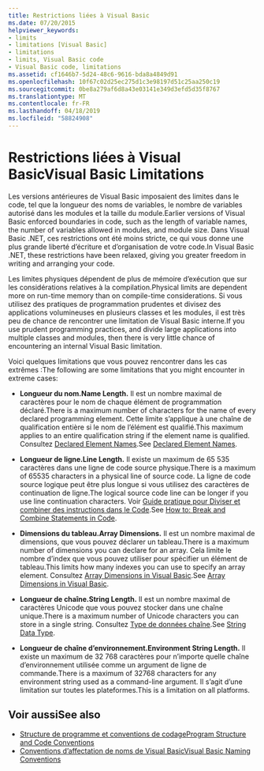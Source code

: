 ```yaml
---
title: Restrictions liées à Visual Basic
ms.date: 07/20/2015
helpviewer_keywords:
- limits
- limitations [Visual Basic]
- limitations
- limits, Visual Basic code
- Visual Basic code, limitations
ms.assetid: cf1646b7-5d24-48c6-9616-bda8a4849d91
ms.openlocfilehash: 10f67c02d25ec275d1c3e98197d51c25aa250c19
ms.sourcegitcommit: 0be8a279af6d8a43e03141e349d3efd5d35f8767
ms.translationtype: MT
ms.contentlocale: fr-FR
ms.lasthandoff: 04/18/2019
ms.locfileid: "58824908"
---
```

# <a name="visual-basic-limitations"></a><span data-ttu-id="a1a05-102">Restrictions liées à Visual Basic</span><span class="sxs-lookup"><span data-stu-id="a1a05-102">Visual Basic Limitations</span></span>
<span data-ttu-id="a1a05-103">Les versions antérieures de Visual Basic imposaient des limites dans le code, tel que la longueur des noms de variables, le nombre de variables autorisé dans les modules et la taille du module.</span><span class="sxs-lookup"><span data-stu-id="a1a05-103">Earlier versions of Visual Basic enforced boundaries in code, such as the length of variable names, the number of variables allowed in modules, and module size.</span></span> <span data-ttu-id="a1a05-104">Dans Visual Basic .NET, ces restrictions ont été moins stricte, ce qui vous donne une plus grande liberté d’écriture et d’organisation de votre code.</span><span class="sxs-lookup"><span data-stu-id="a1a05-104">In Visual Basic .NET, these restrictions have been relaxed, giving you greater freedom in writing and arranging your code.</span></span>  
  
 <span data-ttu-id="a1a05-105">Les limites physiques dépendent de plus de mémoire d’exécution que sur les considérations relatives à la compilation.</span><span class="sxs-lookup"><span data-stu-id="a1a05-105">Physical limits are dependent more on run-time memory than on compile-time considerations.</span></span> <span data-ttu-id="a1a05-106">Si vous utilisez des pratiques de programmation prudentes et divisez des applications volumineuses en plusieurs classes et les modules, il est très peu de chance de rencontrer une limitation de Visual Basic interne.</span><span class="sxs-lookup"><span data-stu-id="a1a05-106">If you use prudent programming practices, and divide large applications into multiple classes and modules, then there is very little chance of encountering an internal Visual Basic limitation.</span></span>  
  
 <span data-ttu-id="a1a05-107">Voici quelques limitations que vous pouvez rencontrer dans les cas extrêmes :</span><span class="sxs-lookup"><span data-stu-id="a1a05-107">The following are some limitations that you might encounter in extreme cases:</span></span>  
  
-   <span data-ttu-id="a1a05-108">**Longueur du nom.**</span><span class="sxs-lookup"><span data-stu-id="a1a05-108">**Name Length.**</span></span> <span data-ttu-id="a1a05-109">Il est un nombre maximal de caractères pour le nom de chaque élément de programmation déclaré.</span><span class="sxs-lookup"><span data-stu-id="a1a05-109">There is a maximum number of characters for the name of every declared programming element.</span></span> <span data-ttu-id="a1a05-110">Cette limite s’applique à une chaîne de qualification entière si le nom de l’élément est qualifié.</span><span class="sxs-lookup"><span data-stu-id="a1a05-110">This maximum applies to an entire qualification string if the element name is qualified.</span></span> <span data-ttu-id="a1a05-111">Consultez [Declared Element Names](../../../visual-basic/programming-guide/language-features/declared-elements/declared-element-names.md).</span><span class="sxs-lookup"><span data-stu-id="a1a05-111">See [Declared Element Names](../../../visual-basic/programming-guide/language-features/declared-elements/declared-element-names.md).</span></span>  
  
-   <span data-ttu-id="a1a05-112">**Longueur de ligne.**</span><span class="sxs-lookup"><span data-stu-id="a1a05-112">**Line Length.**</span></span> <span data-ttu-id="a1a05-113">Il existe un maximum de 65 535 caractères dans une ligne de code source physique.</span><span class="sxs-lookup"><span data-stu-id="a1a05-113">There is a maximum of 65535 characters in a physical line of source code.</span></span> <span data-ttu-id="a1a05-114">La ligne de code source logique peut être plus longue si vous utilisez des caractères de continuation de ligne.</span><span class="sxs-lookup"><span data-stu-id="a1a05-114">The logical source code line can be longer if you use line continuation characters.</span></span> <span data-ttu-id="a1a05-115">Voir [Guide pratique pour Diviser et combiner des instructions dans le Code](../../../visual-basic/programming-guide/program-structure/how-to-break-and-combine-statements-in-code.md).</span><span class="sxs-lookup"><span data-stu-id="a1a05-115">See [How to: Break and Combine Statements in Code](../../../visual-basic/programming-guide/program-structure/how-to-break-and-combine-statements-in-code.md).</span></span>  
  
-   <span data-ttu-id="a1a05-116">**Dimensions du tableau.**</span><span class="sxs-lookup"><span data-stu-id="a1a05-116">**Array Dimensions.**</span></span> <span data-ttu-id="a1a05-117">Il est un nombre maximal de dimensions, que vous pouvez déclarer un tableau.</span><span class="sxs-lookup"><span data-stu-id="a1a05-117">There is a maximum number of dimensions you can declare for an array.</span></span> <span data-ttu-id="a1a05-118">Cela limite le nombre d’index que vous pouvez utiliser pour spécifier un élément de tableau.</span><span class="sxs-lookup"><span data-stu-id="a1a05-118">This limits how many indexes you can use to specify an array element.</span></span> <span data-ttu-id="a1a05-119">Consultez [Array Dimensions in Visual Basic](../../../visual-basic/programming-guide/language-features/arrays/array-dimensions.md).</span><span class="sxs-lookup"><span data-stu-id="a1a05-119">See [Array Dimensions in Visual Basic](../../../visual-basic/programming-guide/language-features/arrays/array-dimensions.md).</span></span>  
  
-   <span data-ttu-id="a1a05-120">**Longueur de chaîne.**</span><span class="sxs-lookup"><span data-stu-id="a1a05-120">**String Length.**</span></span> <span data-ttu-id="a1a05-121">Il est un nombre maximal de caractères Unicode que vous pouvez stocker dans une chaîne unique.</span><span class="sxs-lookup"><span data-stu-id="a1a05-121">There is a maximum number of Unicode characters you can store in a single string.</span></span> <span data-ttu-id="a1a05-122">Consultez [Type de données chaîne](../../../visual-basic/language-reference/data-types/string-data-type.md).</span><span class="sxs-lookup"><span data-stu-id="a1a05-122">See [String Data Type](../../../visual-basic/language-reference/data-types/string-data-type.md).</span></span>  
  
-   <span data-ttu-id="a1a05-123">**Longueur de chaîne d’environnement.**</span><span class="sxs-lookup"><span data-stu-id="a1a05-123">**Environment String Length.**</span></span> <span data-ttu-id="a1a05-124">Il existe un maximum de 32 768 caractères pour n’importe quelle chaîne d’environnement utilisée comme un argument de ligne de commande.</span><span class="sxs-lookup"><span data-stu-id="a1a05-124">There is a maximum of 32768 characters for any environment string used as a command-line argument.</span></span> <span data-ttu-id="a1a05-125">Il s’agit d’une limitation sur toutes les plateformes.</span><span class="sxs-lookup"><span data-stu-id="a1a05-125">This is a limitation on all platforms.</span></span>  
  
## <a name="see-also"></a><span data-ttu-id="a1a05-126">Voir aussi</span><span class="sxs-lookup"><span data-stu-id="a1a05-126">See also</span></span>

- [<span data-ttu-id="a1a05-127">Structure de programme et conventions de codage</span><span class="sxs-lookup"><span data-stu-id="a1a05-127">Program Structure and Code Conventions</span></span>](../../../visual-basic/programming-guide/program-structure/program-structure-and-code-conventions.md)
- [<span data-ttu-id="a1a05-128">Conventions d’affectation de noms de Visual Basic</span><span class="sxs-lookup"><span data-stu-id="a1a05-128">Visual Basic Naming Conventions</span></span>](../../../visual-basic/programming-guide/program-structure/naming-conventions.md)
